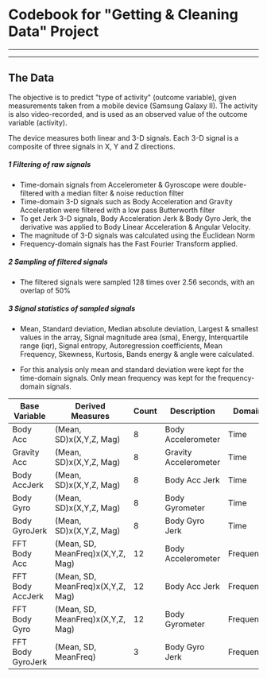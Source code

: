 # Codebook for "Getting & Cleaning Data" Project
-----
---
## The Data
The objective is to predict "type of activity" (outcome variable), given measurements taken from a mobile device (Samsung Galaxy II). The activity is also video-recorded, and is used as an observed value of the outcome variable (activity).

The device measures both linear and 3-D signals. Each 3-D signal is a composite of three signals in X, Y and Z directions. 

##### 1 Filtering of raw signals
  * Time-domain signals from Accelerometer & Gyroscope were double-filtered with a median filter & noise reduction filter
  * Time-domain 3-D signals such as Body Acceleration and Gravity Acceleration were filtered with a low pass Butterworth filter
  * To get Jerk 3-D signals, Body Acceleration Jerk & Body Gyro Jerk, the derivative was applied to Body Linear Acceleration & Angular Velocity.
  * The magnitude of 3-D signals was calculated using the Euclidean Norm
  * Frequency-domain signals has the Fast Fourier Transform applied.

##### 2 Sampling of filtered signals
  * The filtered signals were sampled 128 times over 2.56 seconds, with an overlap of 50%

##### 3 Signal statistics of sampled signals
  * Mean, Standard deviation, Median absolute deviation, Largest & smallest values in the array, Signal magnitude area (sma), Energy, Interquartile range (iqr), Signal entropy, Autoregression coefficients, Mean Frequency, Skewness, Kurtosis, Bands energy & angle were calculated.

  * For this analysis only mean and standard deviation were kept for the time-domain signals. Only mean frequency was kept for the frequency-domain signals.

| Base Variable     | Derived Measures                  | Count | Description           | Domain    |
|-------------------|-----------------------------------|-------|-----------------------|-----------|
| Body Acc          | (Mean, SD)x(X,Y,Z, Mag)           | 8     | Body Accelerometer    | Time      |
| Gravity Acc       | (Mean, SD)x(X,Y,Z, Mag)           | 8     | Gravity Accelerometer | Time      |
| Body AccJerk      | (Mean, SD)x(X,Y,Z, Mag)           | 8     | Body Acc Jerk         | Time      |
| Body Gyro         | (Mean, SD)x(X,Y,Z, Mag)           | 8     | Body Gyrometer        | Time      |
| Body GyroJerk     | (Mean, SD)x(X,Y,Z, Mag)           | 8     | Body Gyro Jerk        | Time      |
| FFT Body Acc      | (Mean, SD, MeanFreq)x(X,Y,Z, Mag) | 12    | Body Accelerometer    | Frequency |
| FFT Body AccJerk  | (Mean, SD, MeanFreq)x(X,Y,Z, Mag) | 12    | Body Acc Jerk         | Frequency |
| FFT Body Gyro     | (Mean, SD, MeanFreq)x(X,Y,Z, Mag) | 12    | Body Gyrometer        | Frequency |
| FFT Body GyroJerk | (Mean, SD, MeanFreq)              | 3     | Body Gyro Jerk        | Frequency |
